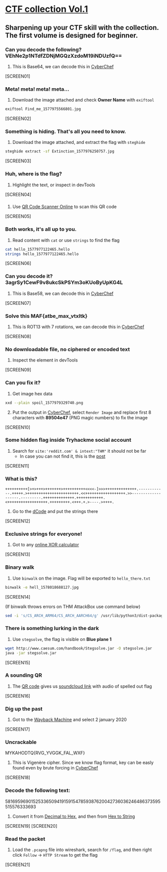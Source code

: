 # [CTF collection Vol.1](https://tryhackme.com/room/ctfcollectionvol1)

## Sharpening up your CTF skill with the collection. The first volume is designed for beginner.

### Can you decode the following? VEhNe2p1NTdfZDNjMGQzXzdoM19iNDUzfQ==

1. This is Base64, we can decode this in [CyberChef](https://gchq.github.io/CyberChef/)

[SCREEN01]

### Meta! meta! meta! meta...

1. Download the image attached and check **Owner Name** with `exiftool`

```bash
exiftool Find_me_1577975566801.jpg
```

[SCREEN02]

### Something is hiding. That's all you need to know.

1. Download the image attached, and extract the flag with `steghide`

```bash
steghide extract -sf Extinction_1577976250757.jpg
```

[SCREEN03]

### Huh, where is the flag?

1. Highlight the text, or inspect in devTools

[SCREEN04]

###

1. Use [QR Code Scanner Online](https://scanqr.org/) to scan this QR code

[SCREEN05]

### Both works, it's all up to you.

1. Read content with `cat` or use `strings` to find the flag

```bash
cat hello_1577977122465.hello
strings hello_1577977122465.hello
```

[SCREEN06]

### Can you decode it? 3agrSy1CewF9v8ukcSkPSYm3oKUoByUpKG4L

1. This is Base58, we can decode this in [CyberChef](https://gchq.github.io/CyberChef/)

[SCREEN07]

### Solve this MAF{atbe_max_vtxltk}

1. This is ROT13 with 7 rotations, we can decode this in [CyberChef](https://gchq.github.io/CyberChef/)

[SCREEN08]

### No downloadable file, no ciphered or encoded text

1. Inspect the element in devTools

[SCREEN09]

### Can you fix it?

1. Get image hex data

```bash
xxd --plain spoil_1577979329740.png
```

2. Put the output in [CyberChef](https://gchq.github.io/CyberChef/), select `Render Image` and replace first 8 characters with **89504e47** (PNG magic numbers) to fix the image

[SCREEN10]

### Some hidden flag inside Tryhackme social account

1. Search for `site:'reddit.com' & intext:"THM"` it should not be far
   - In case you can not find it, this is the [post](https://www.reddit.com/r/tryhackme/comments/eizxaq/new_room_coming_soon/)

[SCREEN11]

### What is this?

`++++++++++[>+>+++>+++++++>++++++++++<<<<-]>>>++++++++++++++.------------.+++++.>+++++++++++++++++++++++.<<++++++++++++++++++.>>-------------------.---------.++++++++++++++.++++++++++++.<++++++++++++++++++.+++++++++.<+++.+.>----.>++++.`

1. Go to the [dCode](https://www.dcode.fr/brainfuck-language) and put the strings there

[SCREEN12]

### Exclusive strings for everyone!

1. Got to any [online XOR calculator](https://xor.pw/#)

[SCREEN13]

### Binary walk

1. Use `binwalk` on the image. Flag will be exported to `hello_there.txt`

```bash
binwalk -e hell_1578018688127.jpg
```

[SCREEN14]

(If binwalk throws errors on THM AttackBox use command below)

```bash
sed -i 's/CS_ARCH_ARM64/CS_ARCH_AARCH64/g' /usr/lib/python3/dist-packages/binwalk/modules/disasm.py
```

### There is something lurking in the dark

1. Use `stegsolve`, the flag is visible on **Blue plane 1**

```bash
wget http://www.caesum.com/handbook/Stegsolve.jar -O stegsolve.jar
java -jar stegsolve.jar
```

[SCREEN15]

### A sounding QR

1. The [QR code](https://scanqr.org/) gives us [soundcloud link](https://soundcloud.com/user-86667759/thm-ctf-vol1) with audio of spelled out flag

[SCREEN16]

### Dig up the past

1. Got to the [Wayback Machine](https://web.archive.org/web/20200102131252/https://www.embeddedhacker.com/) and select 2 january 2020

[SCREEN17]

### Uncrackable

MYKAHODTQ{RVG_YVGGK_FAL_WXF}

1. This is Vigenère cipher. Since we know flag format, key can be easly found even by brute forcing in [CyberChef](https://gchq.github.io/CyberChef/)

[SCREEN18]

### Decode the following text:

581695969015253365094191591547859387620042736036246486373595515576333693

1. Convert it from [Decimal to Hex](https://www.rapidtables.com/convert/number/decimal-to-hex.html), and then from [Hex to String](https://www.rapidtables.com/convert/number/hex-to-ascii.html)

[SCREEN19]
[SCREEN20]

### Read the packet

1. Load the `.pcapng` file into wireshark, search for `/flag`, and then right click `Follow` -> `HTTP Stream` to get the flag

[SCREEN21]
